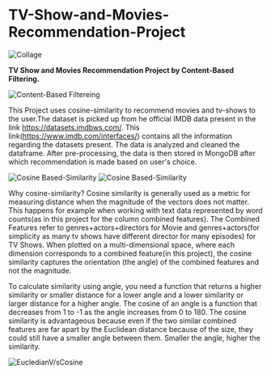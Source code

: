 # TV-Show-and-Movies-Recommendation-Project
![Collage](https://i.redd.it/128uj78z58m01.jpg)

**TV Show and Movies Recommendation Project by Content-Based Filtering.**

![Content-Based Filtereing](https://miro.medium.com/max/625/1*BME1JjIlBEAI9BV5pOO5Mg.png)


This Project uses cosine-similarity to recommend movies and tv-shows to the user.The dataset is picked up from he official IMDB data present in the link https://datasets.imdbws.com/.
This link(https://www.imdb.com/interfaces/) contains all the information regarding the datasets present.
The data is analyzed and cleaned the dataframe.
After pre-processing, the data is then stored in MongoDB after which recommendation is made based on user's choice.

![Cosine Based-Similarity](https://wikimedia.org/api/rest_v1/media/math/render/svg/1d94e5903f7936d3c131e040ef2c51b473dd071d)
![Cosine Based-Similarity](https://www.oreilly.com/library/view/statistics-for-machine/9781788295758/assets/2b4a7a82-ad4c-4b2a-b808-e423a334de6f.png)

Why cosine-similarity?
Cosine similarity is generally used as a metric for measuring distance when the magnitude of the vectors does not matter. This happens for example when working with text data represented by word counts(as in this project for the column combined features).
The Combined Features refer to genres+actors+directors for Movie and genres+actors(for simplicity as many tv shows have different director for many episodes) for TV Shows.
When plotted on a multi-dimensional space, where each dimension corresponds to a combined feature(in this project), the cosine similarity captures the orientation (the angle) of the combined features and not the magnitude.

To calculate similarity using angle, you need a function that returns a higher similarity or smaller distance for a lower angle and a lower similarity or larger distance for a higher angle.
The cosine of an angle is a function that decreases from 1 to -1 as the angle increases from 0 to 180.
The cosine similarity is advantageous because even if the two similar combined features are far apart by the Euclidean distance because of the size, they could still have a smaller angle between them. Smaller the angle, higher the similarity.


![EucledianV/sCosine](https://encrypted-tbn0.gstatic.com/images?q=tbn%3AANd9GcQeK7heh9NBZuFYSq-6oGuV9QIkWkdrhNmMyQ&usqp=CAU)


